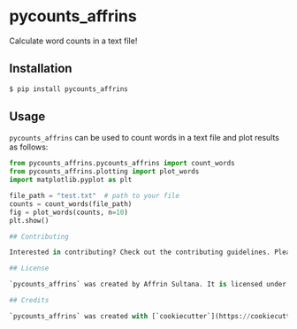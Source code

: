 # pycounts_affrins

Calculate word counts in a text file!

## Installation

```bash
$ pip install pycounts_affrins
```

## Usage

`pycounts_affrins` can be used to count words in a text file and plot results
as follows:

```python
from pycounts_affrins.pycounts_affrins import count_words
from pycounts_affrins.plotting import plot_words
import matplotlib.pyplot as plt

file_path = "test.txt"  # path to your file
counts = count_words(file_path)
fig = plot_words(counts, n=10)
plt.show()

## Contributing

Interested in contributing? Check out the contributing guidelines. Please note that this project is released with a Code of Conduct. By contributing to this project, you agree to abide by its terms.

## License

`pycounts_affrins` was created by Affrin Sultana. It is licensed under the terms of the MIT license.

## Credits

`pycounts_affrins` was created with [`cookiecutter`](https://cookiecutter.readthedocs.io/en/latest/) and the `py-pkgs-cookiecutter` [template](https://github.com/py-pkgs/py-pkgs-cookiecutter).
